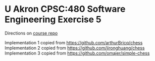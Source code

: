 # U Akron CPSC:480 Software Engineering Exercise 5
Directions on [course repo](https://github.com/kilgallin/SWEF22/blob/main/handouts/Exercise%205.pdf)

Implementation 1 copied from https://github.com/arthurBricq/chess  
Implementation 2 copied from https://github.com/jironghuang/chess  
Implementation 3 copied from https://github.com/omajer/simple-chess
